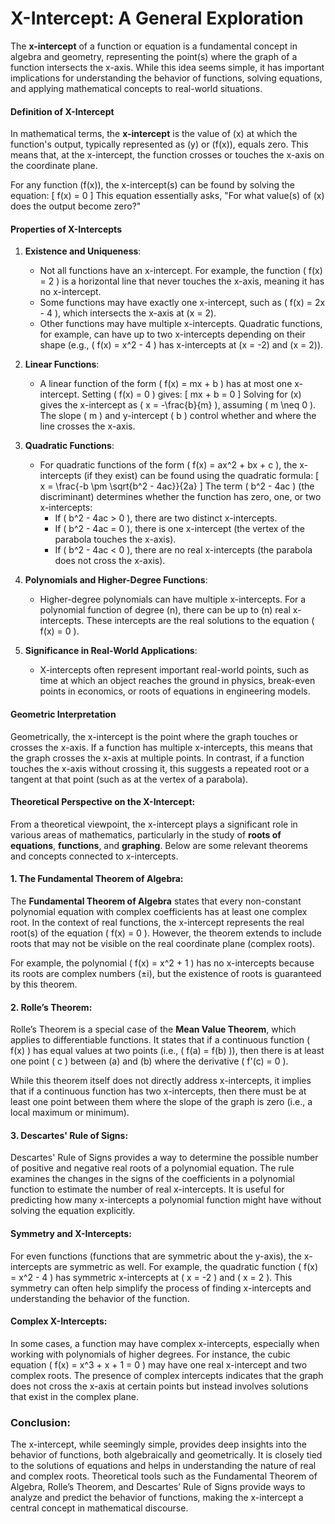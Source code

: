 # X-Intercept: A General Exploration

The **x-intercept** of a function or equation is a fundamental concept in algebra and geometry, representing the point(s) where the graph of a function intersects the x-axis. While this idea seems simple, it has important implications for understanding the behavior of functions, solving equations, and applying mathematical concepts to real-world situations.

#### **Definition of X-Intercept**
In mathematical terms, the **x-intercept** is the value of \(x\) at which the function's output, typically represented as \(y\) or \(f(x)\), equals zero. This means that, at the x-intercept, the function crosses or touches the x-axis on the coordinate plane.

For any function \(f(x)\), the x-intercept(s) can be found by solving the equation:
\[
f(x) = 0
\]
This equation essentially asks, "For what value(s) of \(x\) does the output become zero?"

#### **Properties of X-Intercepts**

1. **Existence and Uniqueness**:
   - Not all functions have an x-intercept. For example, the function \( f(x) = 2 \) is a horizontal line that never touches the x-axis, meaning it has no x-intercept.
   - Some functions may have exactly one x-intercept, such as \( f(x) = 2x - 4 \), which intersects the x-axis at \(x = 2\).
   - Other functions may have multiple x-intercepts. Quadratic functions, for example, can have up to two x-intercepts depending on their shape (e.g., \( f(x) = x^2 - 4 \) has x-intercepts at \(x = -2\) and \(x = 2\)).

2. **Linear Functions**:
   - A linear function of the form \( f(x) = mx + b \) has at most one x-intercept. Setting \( f(x) = 0 \) gives:
   \[
   mx + b = 0
   \]
   Solving for \(x\) gives the x-intercept as \( x = -\frac{b}{m} \), assuming \( m \neq 0 \). The slope \( m \) and y-intercept \( b \) control whether and where the line crosses the x-axis.

3. **Quadratic Functions**:
   - For quadratic functions of the form \( f(x) = ax^2 + bx + c \), the x-intercepts (if they exist) can be found using the quadratic formula:
   \[
   x = \frac{-b \pm \sqrt{b^2 - 4ac}}{2a}
   \]
   The term \( b^2 - 4ac \) (the discriminant) determines whether the function has zero, one, or two x-intercepts:
     - If \( b^2 - 4ac > 0 \), there are two distinct x-intercepts.
     - If \( b^2 - 4ac = 0 \), there is one x-intercept (the vertex of the parabola touches the x-axis).
     - If \( b^2 - 4ac < 0 \), there are no real x-intercepts (the parabola does not cross the x-axis).

4. **Polynomials and Higher-Degree Functions**:
   - Higher-degree polynomials can have multiple x-intercepts. For a polynomial function of degree \(n\), there can be up to \(n\) real x-intercepts. These intercepts are the real solutions to the equation \( f(x) = 0 \).

5. **Significance in Real-World Applications**:
   - X-intercepts often represent important real-world points, such as time at which an object reaches the ground in physics, break-even points in economics, or roots of equations in engineering models.

#### **Geometric Interpretation**
Geometrically, the x-intercept is the point where the graph touches or crosses the x-axis. If a function has multiple x-intercepts, this means that the graph crosses the x-axis at multiple points. In contrast, if a function touches the x-axis without crossing it, this suggests a repeated root or a tangent at that point (such as at the vertex of a parabola).

#### **Theoretical Perspective on the X-Intercept:**
From a theoretical viewpoint, the x-intercept plays a significant role in various areas of mathematics, particularly in the study of **roots of equations**, **functions**, and **graphing**. Below are some relevant theorems and concepts connected to x-intercepts.

#### **1. The Fundamental Theorem of Algebra**:
The **Fundamental Theorem of Algebra** states that every non-constant polynomial equation with complex coefficients has at least one complex root. In the context of real functions, the x-intercept represents the real root(s) of the equation \( f(x) = 0 \). However, the theorem extends to include roots that may not be visible on the real coordinate plane (complex roots).

For example, the polynomial \( f(x) = x^2 + 1 \) has no x-intercepts because its roots are complex numbers (±i), but the existence of roots is guaranteed by this theorem.

#### **2. Rolle’s Theorem**:
Rolle’s Theorem is a special case of the **Mean Value Theorem**, which applies to differentiable functions. It states that if a continuous function \( f(x) \) has equal values at two points (i.e., \( f(a) = f(b) \)), then there is at least one point \( c \) between \(a\) and \(b\) where the derivative \( f'(c) = 0 \).

While this theorem itself does not directly address x-intercepts, it implies that if a continuous function has two x-intercepts, then there must be at least one point between them where the slope of the graph is zero (i.e., a local maximum or minimum).

#### **3. Descartes' Rule of Signs**:
Descartes' Rule of Signs provides a way to determine the possible number of positive and negative real roots of a polynomial equation. The rule examines the changes in the signs of the coefficients in a polynomial function to estimate the number of real x-intercepts. It is useful for predicting how many x-intercepts a polynomial function might have without solving the equation explicitly.

#### **Symmetry and X-Intercepts**:
For even functions (functions that are symmetric about the y-axis), the x-intercepts are symmetric as well. For example, the quadratic function \( f(x) = x^2 - 4 \) has symmetric x-intercepts at \( x = -2 \) and \( x = 2 \). This symmetry can often help simplify the process of finding x-intercepts and understanding the behavior of the function.

#### **Complex X-Intercepts**:
In some cases, a function may have complex x-intercepts, especially when working with polynomials of higher degrees. For instance, the cubic equation \( f(x) = x^3 + x + 1 = 0 \) may have one real x-intercept and two complex roots. The presence of complex intercepts indicates that the graph does not cross the x-axis at certain points but instead involves solutions that exist in the complex plane.

### Conclusion:
The x-intercept, while seemingly simple, provides deep insights into the behavior of functions, both algebraically and geometrically. It is closely tied to the solutions of equations and helps in understanding the nature of real and complex roots. Theoretical tools such as the Fundamental Theorem of Algebra, Rolle’s Theorem, and Descartes’ Rule of Signs provide ways to analyze and predict the behavior of functions, making the x-intercept a central concept in mathematical discourse.